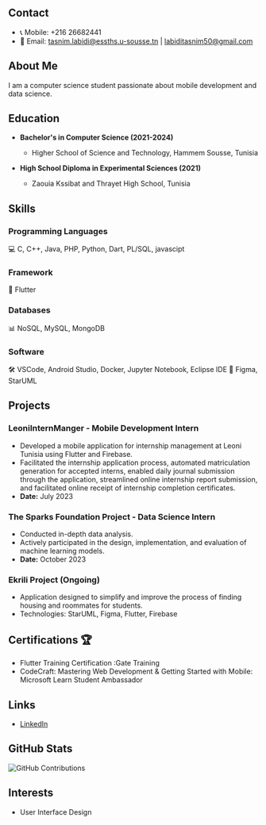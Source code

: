 ## Contact
- 📞 Mobile: +216 26682441
- 📧 Email: tasnim.labidi@essths.u-sousse.tn | labiditasnim50@gmail.com

## About Me
I am a computer science student passionate about mobile development and data science.

## Education
- **Bachelor's in Computer Science (2021-2024)**
  - Higher School of Science and Technology, Hammem Sousse, Tunisia

- **High School Diploma in Experimental Sciences (2021)**
  - Zaouia Kssibat and Thrayet High School, Tunisia

## Skills
### Programming Languages
💻 C, C++, Java, PHP, Python, Dart, PL/SQL, javascipt

### Framework
🚀 Flutter

### Databases
📊 NoSQL, MySQL, MongoDB

### Software
🛠 VSCode, Android Studio, Docker, Jupyter Notebook, Eclipse IDE
🎨 Figma, StarUML

## Projects
### LeoniInternManger - Mobile Development Intern
- Developed a mobile application for internship management at Leoni Tunisia using Flutter and Firebase.
- Facilitated the internship application process, automated matriculation generation for accepted interns, enabled daily journal submission through the application, streamlined online internship report submission, and facilitated online receipt of internship completion certificates.
- **Date:** July 2023

### The Sparks Foundation Project - Data Science Intern
- Conducted in-depth data analysis.
- Actively participated in the design, implementation, and evaluation of machine learning models.
- **Date:** October 2023

### Ekrili Project (Ongoing)
- Application designed to simplify and improve the process of finding housing and roommates for students.
- Technologies: StarUML, Figma, Flutter, Firebase

## Certifications 🏆
- Flutter Training Certification :Gate Training
- CodeCraft: Mastering Web Development & Getting Started with Mobile: Microsoft Learn Student Ambassador

## Links
- [LinkedIn](https://www.linkedin.com/in/tasnimlabidi-59140a240/)

## GitHub Stats
![GitHub Contributions](https://img.shields.io/github/commit-activity/m/taasniim/taasniim?style=flat-square)

## Interests
- User Interface Design
